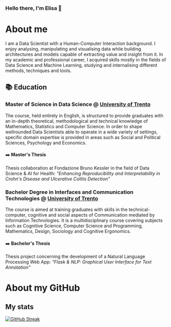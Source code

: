 ### Hello there, I'm Elisa 🧚

# About me 
I am a Data Scientist with a Human-Computer Interaction background. I enjoy analysing, manipulating and visualising data while building architectures and models capable of extracting value and insight from it. In my academic and professional career, I acquired skills mostly in the fields of Data Science and Machine Learning, studying and internalising different methods, techniques and tools.

## 📚 Education
### Master of Science in Data Science @ [University of Trento](https://www.unitn.it/)
 The course, held entirely in English, is structured to provide graduates with an in-depth theoretical, methodological and technical knowledge of Mathematics, Statistics and Computer Science. In order to shape wellrounded Data Scientists able to operate in a wide variety of settings, specific domain expertise is
provided in areas such as Social and Political Sciences, Psychology and Economics.
#### ✒️ Master's Thesis
Thesis collaboration at Fondazione Bruno Kessler in the field of Data Science & AI for Health:
_"Enhancing Reproducibility and Interpretability in Crohn's Disease and Ulcerative Colitis Detection"_
### Bachelor Degree in Interfaces and Communication Technologies @ [University of Trento](https://www.unitn.it/)
The course is aimed at training graduates with skills in the technical-computer, cognitive and social aspects of Communication mediated by Information Technologies. It is a multidisciplinary course covering subjects such as Cognitive Science, Computer Science and Programming, Mathematics, Design, Sociology and Cognitive Ergonomics.
#### ✒️ Bachelor's Thesis
Thesis project concerning the development of a Natural Language Processing Web App:
_"Flask & NLP: Graphical User Interface for Text Annotation"_

# About my GitHub

## My stats
[![GitHub Streak](http://github-readme-streak-stats.herokuapp.com?user=elypaolazz&theme=dark&background=000000)](https://git.io/streak-stats)


<!--
**elypaolazz/elypaolazz** is a ✨ _special_ ✨ repository because its `README.md` (this file) appears on your GitHub profile.

Here are some ideas to get you started:

- 🔭 I’m currently working on ...
- 🌱 I’m currently learning ...
- 👯 I’m looking to collaborate on ...
- 🤔 I’m looking for help with ...
- 💬 Ask me about ...
- 📫 How to reach me: ...
- 😄 Pronouns: ...
- ⚡ Fun fact: ...
-->
